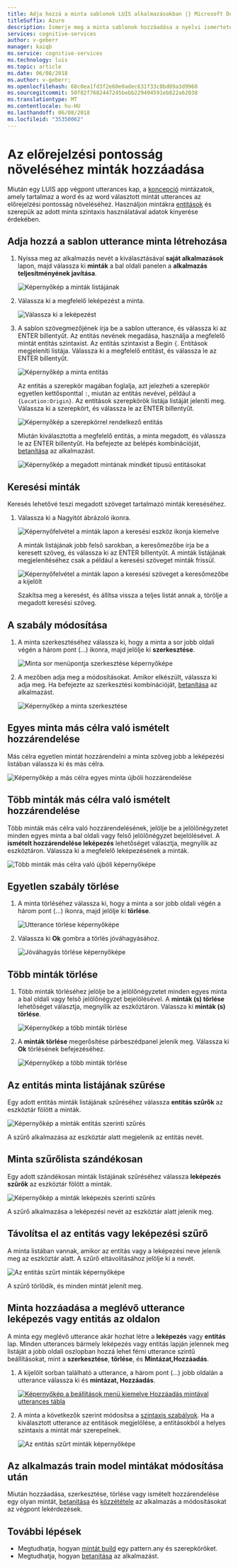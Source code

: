 ```yaml
---
title: Adja hozzá a minta sablonok LUIS alkalmazásokban |} Microsoft Docs
titleSuffix: Azure
description: Ismerje meg a minta sablonok hozzáadása a nyelvi ismertetése (LUIS) alkalmazások, az előrejelzési pontosság növeléséhez.
services: cognitive-services
author: v-geberr
manager: kaiqb
ms.service: cognitive-services
ms.technology: luis
ms.topic: article
ms.date: 06/08/2018
ms.author: v-geberr;
ms.openlocfilehash: 68c0ea1fd3f2e60e0adec631f33c8bd09a3d9960
ms.sourcegitcommit: 50f82f7682447245bebb229494591eb822a62038
ms.translationtype: MT
ms.contentlocale: hu-HU
ms.lasthandoff: 06/08/2018
ms.locfileid: "35350062"
---
```

# <a name="how-to-add-patterns-to-improve-prediction-accuracy"></a>Az előrejelzési pontosság növeléséhez minták hozzáadása
Miután egy LUIS app végpont utterances kap, a [koncepció](luis-concept-patterns.md) mintázatok, amely tartalmaz a word és az word választott mintát utterances az előrejelzési pontosság növeléséhez. Használjon mintákra [entitások](luis-concept-entity-types.md) és szerepük az adott minta szintaxis használatával adatok kinyerése érdekében. 

## <a name="add-template-utterance-to-create-pattern"></a>Adja hozzá a sablon utterance minta létrehozása
1. Nyissa meg az alkalmazás nevét a kiválasztásával **saját alkalmazások** lapon, majd válassza ki **minták** a bal oldali panelen a **alkalmazás teljesítményének javítása**.

    ![Képernyőkép a minták listájának](./media/luis-how-to-model-intent-pattern/patterns-1.png)

2. Válassza ki a megfelelő leképezést a minta. 

    ![Válassza ki a leképezést](./media/luis-how-to-model-intent-pattern/patterns-2.png)

3. A sablon szövegmezőjének írja be a sablon utterance, és válassza ki az ENTER billentyűt. Az entitás nevének megadása, használja a megfelelő mintát entitás szintaxist. Az entitás szintaxist a Begin `{`. Entitások megjeleníti listája. Válassza ki a megfelelő entitást, és válassza le az ENTER billentyűt. 

    ![Képernyőkép a minta entitás](./media/luis-how-to-model-intent-pattern/patterns-3.png)

    Az entitás a szerepkör magában foglalja, azt jelezheti a szerepkör egyetlen kettősponttal `:`, miután az entitás nevével, például a `{Location:Origin}`. Az entitások szerepkörök listája listáját jeleníti meg. Válassza ki a szerepkört, és válassza le az ENTER billentyűt. 

    ![Képernyőkép a szerepkörrel rendelkező entitás](./media/luis-how-to-model-intent-pattern/patterns-4.png)

    Miután kiválasztotta a megfelelő entitás, a minta megadott, és válassza le az ENTER billentyűt. Ha befejezte az belépés kombinációját, [betanítása](luis-how-to-train.md) az alkalmazást.

    ![Képernyőkép a megadott mintának mindkét típusú entitásokat](./media/luis-how-to-model-intent-pattern/patterns-5.png)

## <a name="search-patterns"></a>Keresési minták
Keresés lehetővé teszi megadott szöveget tartalmazó minták kereséséhez.  

1. Válassza ki a Nagyítót ábrázoló ikonra.

    ![Képernyőfelvétel a minták lapon a keresési eszköz ikonja kiemelve](./media/luis-how-to-model-intent-pattern/search-icon.png)

    A minták listájának jobb felső sarokban, a keresőmezőbe írja be a keresett szöveg, és válassza ki az ENTER billentyűt. A minták listájának megjelenítéséhez csak a például a keresési szöveget minták frissül.

    ![Képernyőfelvétel a minták lapon a keresési szöveget a keresőmezőbe a kijelölt](./media/luis-how-to-model-intent-pattern/search-text.png)

    Szakítsa meg a keresést, és állítsa vissza a teljes listát annak a, törölje a megadott keresési szöveg.

<!-- TBD: should I be able to click on the magnifying glass again to close the search box? It doesn't reset the list. -->

## <a name="edit-a-pattern"></a>A szabály módosítása
1. A minta szerkesztéséhez válassza ki, hogy a minta a sor jobb oldali végén a három pont (…) ikonra, majd jelölje ki **szerkesztése**. 

    ![Minta sor menüpontja szerkesztése képernyőképe](./media/luis-how-to-model-intent-pattern/patterns-three-dots.png) 

2. A mezőben adja meg a módosításokat. Amikor elkészült, válassza ki adja meg. Ha befejezte az szerkesztési kombinációját, [betanítása](luis-how-to-train.md) az alkalmazást.

    ![Képernyőkép a minta szerkesztése](./media/luis-how-to-model-intent-pattern/edit-pattern.png)

## <a name="reassign-individual-pattern-to-different-intent"></a>Egyes minta más célra való ismételt hozzárendelése

Más célra egyetlen mintát hozzárendelni a minta szöveg jobb a leképezési listában válassza ki és más célra.

![Képernyőkép a más célra egyes minta újbóli hozzárendelése](./media/luis-how-to-model-intent-pattern/reassign-individual-pattern.png)

## <a name="reassign-several-patterns-to-different-intent"></a>Több minták más célra való ismételt hozzárendelése

Több minták más célra való hozzárendelésének, jelölje be a jelölőnégyzetet minden egyes minta a bal oldali vagy felső jelölőnégyzet bejelölésével. A **ismételt hozzárendelése leképezés** lehetőséget választja, megnyílik az eszköztáron. Válassza ki a megfelelő leképezésének a minták. 

![Több minták más célra való újbóli képernyőképe](./media/luis-how-to-model-intent-pattern/reassign-many-patterns.png)

## <a name="delete-a-single-pattern"></a>Egyetlen szabály törlése

1. A minta törléséhez válassza ki, hogy a minta a sor jobb oldali végén a három pont (…) ikonra, majd jelölje ki **törlése**. 

    ![Utterance törlése képernyőképe](./media/luis-how-to-model-intent-pattern/patterns-three-dots-ddl.png)

2. Válassza ki **Ok** gombra a törlés jóváhagyásához.

    ![Jóváhagyás törlése képernyőképe](./media/luis-how-to-model-intent-pattern/confirm-delete.png)

## <a name="delete-several-patterns"></a>Több minták törlése

1. Több minták törléséhez jelölje be a jelölőnégyzetet minden egyes minta a bal oldali vagy felső jelölőnégyzet bejelölésével. A **minták (s) törlése** lehetőséget választja, megnyílik az eszköztáron. Válassza ki **minták (s) törlése**.  

    ![Képernyőkép a több minták törlése](./media/luis-how-to-model-intent-pattern/delete-many-patterns.png)

2. A **minták törlése** megerősítése párbeszédpanel jelenik meg. Válassza ki **Ok** törlésének befejezéséhez.

    ![Képernyőkép a több minták törlése](./media/luis-how-to-model-intent-pattern/delete-many-patterns-confirmation.png)

## <a name="filter-pattern-list-by-entity"></a>Az entitás minta listájának szűrése

Egy adott entitás minták listájának szűréséhez válassza **entitás szűrők** az eszköztár fölött a minták. 

![Képernyőkép a minták entitás szerinti szűrés](./media/luis-how-to-model-intent-pattern/filter-entities-1.png)

A szűrő alkalmazása az eszköztár alatt megjelenik az entitás nevét. 

## <a name="filter-pattern-list-by-intent"></a>Minta szűrőlista szándékosan

Egy adott szándékosan minták listájának szűréséhez válassza **leképezés szűrők** az eszköztár fölött a minták. 

![Képernyőkép a minták leképezés szerinti szűrés](./media/luis-how-to-model-intent-pattern/filter-intents-1.png)

A szűrő alkalmazása a leképezési nevét az eszköztár alatt jelenik meg. 

## <a name="remove-entity-or-intent-filter"></a>Távolítsa el az entitás vagy leképezési szűrő
A minta listában vannak, amikor az entitás vagy a leképezési neve jelenik meg az eszköztár alatt. A szűrő eltávolításához jelölje ki a nevét.

![Az entitás szűrt minták képernyőképe](./media/luis-how-to-model-intent-pattern/filter-entities-2.png)

A szűrő törlődik, és minden mintát jelenít meg. 

## <a name="add-pattern-from-existing-utterance-on-intent-or-entity-page"></a>Minta hozzáadása a meglévő utterance leképezés vagy entitás az oldalon
A minta egy meglévő utterance akár hozhat létre a **leképezés** vagy **entitás** lap. Minden utterances bármely leképezés vagy entitás lapján jelennek meg listáját a jobb oldali oszlopban hozzá lehet férni utterance szintű beállításokat, mint a **szerkesztése**, **törlése**, és **Mintázat,Hozzáadás**.

1. A kijelölt sorban található a utterance, a három pont (…) jobb oldalán a utterance válassza ki és **mintázat, Hozzáadás**.

    [![](./media/luis-how-to-model-intent-pattern/add-pattern-from-utterance.png "Képernyőkép a beállítások menü kiemelve Hozzáadás mintával utterances tábla")](./media/luis-how-to-model-intent-pattern/add-pattern-from-utterance.png)

2. A minta a következők szerint módosítsa a [szintaxis szabályok](luis-concept-patterns.md#pattern-syntax). Ha a kiválasztott utterance az entitások megjelölése, a entitásokból a helyes szintaxis a mintát már szerepelnek.

    ![Az entitás szűrt minták képernyőképe](./media/luis-how-to-model-intent-pattern/confirm-patterns-modal.png)

## <a name="train-your-app-after-changing-model-with-patterns"></a>Az alkalmazás train model mintákat módosítása után
Miután hozzáadása, szerkesztése, törlése vagy ismételt hozzárendelése egy olyan mintát, [betanítása](luis-how-to-train.md) és [közzététele](PublishApp.md) az alkalmazás a módosításokat az végpont lekérdezések. 

## <a name="next-steps"></a>További lépések

* Megtudhatja, hogyan [mintát build](luis-tutorial-pattern.md) egy pattern.any és szerepköröket.
* Megtudhatja, hogyan [betanítása](luis-how-to-train.md) az alkalmazást.